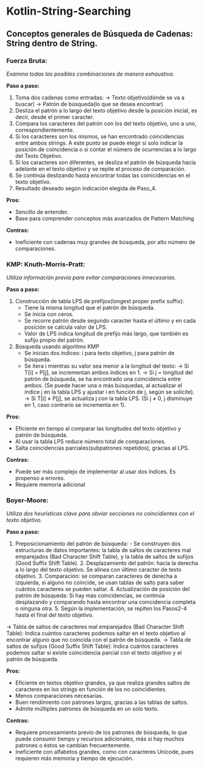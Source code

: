 # Kotlin-String-Searching

## Conceptos generales de Búsqueda de Cadenas: String dentro de String.

### Fuerza Bruta:
*Examina todas las posibles combinaciones de manera exhaustiva.*

**Paso a paso:**
1. Toma dos cadenas como entradas:
	-> Texto objetivo(dónde se va a buscar)
	-> Patrón de búsqueda(lo que se desea encontrar)
2. Desliza el patrón a lo largo del texto objetivo desde la posición inicial, es decir, desde el primer caracter.
3. Compara los caracteres del patrón con los del texto objetivo, uno a uno, correspondientemente.
4. Si los caracteres son los mismos, se han encontrado coincidencias entre ambos strings. A este punto se puede elegir si solo indicar la posición de coincidencia o si contar el número de ocurrencias a lo largo del Texto Objetivo.
5. Si los caracteres son diferentes, se desliza el patrón de búsqueda hacia adelante en el texto objetivo y se repite el proceso de comparación.
6. Se continúa deslizando hasta encontrar todas las coinicidencias en el texto objetivo.
7. Resultado deseado según indicación elegida de Paso_4.


**Pros:**
- Sencillo de entender.
- Base para comprender conceptos más avanzados de Pattern Matching
	
**Contras:**
- Ineficiente con cadenas muy grandes de búsqueda, por alto número de comparaciones.





### KMP: Knuth-Morris-Pratt:
*Utiliza información previa para evitar comparaciones innecesarias.*

**Paso a paso:**
1. Construcción de tabla LPS de prefijos(longest proper prefix suffix):
	- Tiene la misma longitud que el patrón de búsqueda.
	- Se inicia con ceros.
	- Se recorre patrón desde segundo caracter hasta el último y en cada posición se calcula valor de LPS.
	- Valor de LPS indica longitud de prefijo más largo, que también es sufijo propio del patrón.
2. Búsqueda usando algoritmo KMP
	- Se inician dos índices: i para texto objetivo, j para patrón de búsqueda.
	- Se itera i mientras su valor sea menor a la longitud del texto:
		-> Si T[i] = P[j], se incrementan ambos índices en 1.
		-> Si j = longitud del patrón de búsqueda, se ha encontrado una coincidencia entre ambos. (Se puede hacer una o más búsquedas, al actualizar el índice j en la tabla LPS y ajustar i en función de j, según se solicite).
		-> Si T[i] ≠ P[j], se actualiza j con la tabla LPS. (Si j ≠ 0, j disminuye en 1, caso contrario se incrementa en 1).


**Pros:**
- Eficiente en tiempo al comparar las longitudes del texto objetivo y patrón de búsqueda.
- Al usar la tabla LPS reduce número total de comparaciones.
- Salta coincidencias parciales(subpatrones repetidos), gracias al LPS.

**Contras:**
- Puede ser más complejo de implementar al usar dos índices. Es propenso a errores.
- Requiere memoria adicional 





### Boyer-Moore:
*Utiliza dos heurísticas clave para obviar secciones no coincidientes con el texto objetivo.*

__Paso a paso:__
1. Preposicionamiento del patrón de búsqueda:
		- Se construyen dos estructuras de datos importantes: la tabla de saltos de caracteres mal emparejados (Bad Character Shift Table), y la tabla de saltos de sufijos (Good Suffix Shift Table).
   2. Desplazamiento del patrón: hacia la derecha a lo largo del texto objetivo. Se alinea con último caracter de texto objetivo.
   3. Comparación: se comparan caracteres de derecha a izquierda, si alguno no coincide, se usan tablas de salto para saber cuántos caracteres se pueden saltar.
   4. Actualización de posición del patrón de búsqueda: Si hay más coincidencias, se continúa desplazando y comparando hasta encontrar una coincidencia completa o ninguna otra.
   5. Según la implementación, se repiten los Pasos2-4 hasta el final del texto objetivo.

-> Tabla de saltos de caracteres mal emparejados (Bad Character Shift Table): Indica cuántos caracteres podemos saltar en el texto objetivo al encontrar alguno que no coincida con el patrón de búsqueda.
-> Tabla de saltos de sufijos (Good Suffix Shift Table): Indica cuántos caracteres podemos saltar si existe coincidencia parcial con el texto objetivo y el patrón de búsqueda.


**Pros:**
- Eficiente en textos objetivo grandes, ya que realiza grandes saltos de caracteres en los strings en función de los no coincidientes.
- Menos comparaciones necesarias.
- Buen rendimiento con patrones largos, gracias a las tablas de saltos.
- Admite múltiples patrones de búsqueda en un solo texto.

**Contras:**
- Requiere procesamiento previo de los patrones de búsqueda, lo que puede consumir tiempo y recursos adicionales, más si hay muchos patrones o éstos se cambian frecuentemente.
- Ineficiente con alfabetos grandes, como con caracteres Unicode, pues requieren más memoria y tiempo de ejecución.
